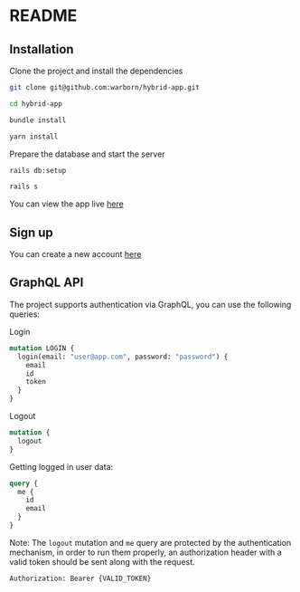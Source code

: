 # README

## Installation

Clone the project and install the dependencies

```sh
git clone git@github.com:warborn/hybrid-app.git

cd hybrid-app

bundle install

yarn install

```

Prepare the database and start the server

```sh
rails db:setup

rails s
```

You can view the app live [here](http://localhost:3000)

## Sign up

You can create a new account [here](http://localhost:3000/users/sign_up)

## GraphQL API

The project supports authentication via GraphQL, you can use the following queries:

Login

```graphql
mutation LOGIN {
  login(email: "user@app.com", password: "password") {
    email
    id
    token
  }
}
```

Logout

```graphql
mutation {
  logout
}
```

Getting logged in user data:

```graphql
query {
  me {
    id
    email
  }
}
```

Note: The `logout` mutation and `me` query are protected by the authentication mechanism, in order to run them properly, an authorization header with a valid token should be sent along with the request.

```
Authorization: Bearer {VALID_TOKEN}
```